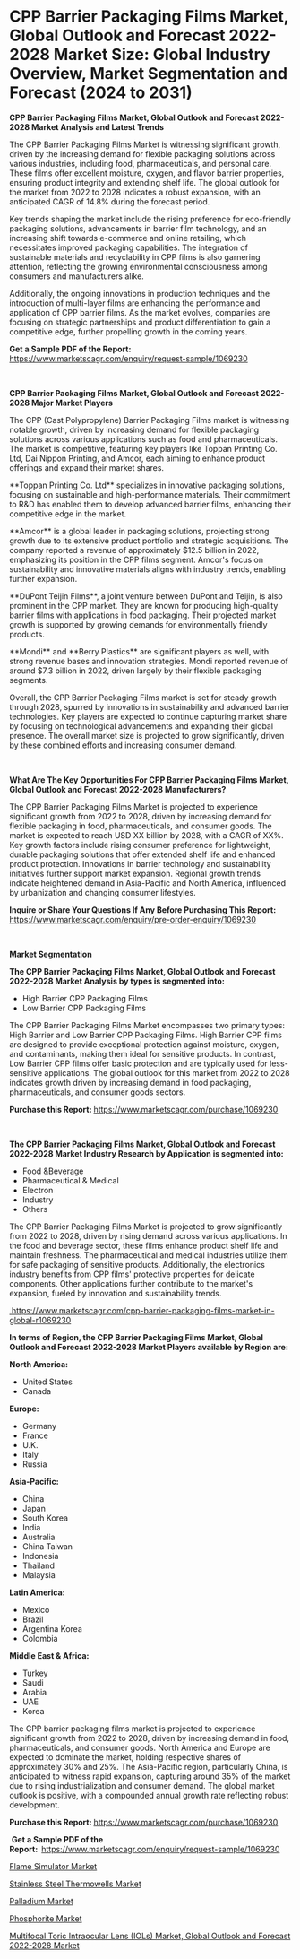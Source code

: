 <p><h1>CPP Barrier Packaging Films Market, Global Outlook and Forecast 2022-2028 Market Size: Global Industry Overview, Market Segmentation and Forecast (2024 to 2031)</h1></p><p><strong>CPP Barrier Packaging Films Market, Global Outlook and Forecast 2022-2028 Market Analysis and Latest Trends</strong></p>
<p><p>The CPP Barrier Packaging Films Market is witnessing significant growth, driven by the increasing demand for flexible packaging solutions across various industries, including food, pharmaceuticals, and personal care. These films offer excellent moisture, oxygen, and flavor barrier properties, ensuring product integrity and extending shelf life. The global outlook for the market from 2022 to 2028 indicates a robust expansion, with an anticipated CAGR of 14.8% during the forecast period. </p><p>Key trends shaping the market include the rising preference for eco-friendly packaging solutions, advancements in barrier film technology, and an increasing shift towards e-commerce and online retailing, which necessitates improved packaging capabilities. The integration of sustainable materials and recyclability in CPP films is also garnering attention, reflecting the growing environmental consciousness among consumers and manufacturers alike. </p><p>Additionally, the ongoing innovations in production techniques and the introduction of multi-layer films are enhancing the performance and application of CPP barrier films. As the market evolves, companies are focusing on strategic partnerships and product differentiation to gain a competitive edge, further propelling growth in the coming years.</p></p>
<p><strong>Get a Sample PDF of the Report:&nbsp;</strong> <a href="https://www.marketscagr.com/enquiry/request-sample/1069230">https://www.marketscagr.com/enquiry/request-sample/1069230</a></p>
<p>&nbsp;</p>
<p><strong>CPP Barrier Packaging Films Market, Global Outlook and Forecast 2022-2028 Major Market Players</strong></p>
<p><p>The CPP (Cast Polypropylene) Barrier Packaging Films market is witnessing notable growth, driven by increasing demand for flexible packaging solutions across various applications such as food and pharmaceuticals. The market is competitive, featuring key players like Toppan Printing Co. Ltd, Dai Nippon Printing, and Amcor, each aiming to enhance product offerings and expand their market shares.</p><p>**Toppan Printing Co. Ltd** specializes in innovative packaging solutions, focusing on sustainable and high-performance materials. Their commitment to R&D has enabled them to develop advanced barrier films, enhancing their competitive edge in the market.</p><p>**Amcor** is a global leader in packaging solutions, projecting strong growth due to its extensive product portfolio and strategic acquisitions. The company reported a revenue of approximately $12.5 billion in 2022, emphasizing its position in the CPP films segment. Amcor's focus on sustainability and innovative materials aligns with industry trends, enabling further expansion.</p><p>**DuPont Teijin Films**, a joint venture between DuPont and Teijin, is also prominent in the CPP market. They are known for producing high-quality barrier films with applications in food packaging. Their projected market growth is supported by growing demands for environmentally friendly products.</p><p>**Mondi** and **Berry Plastics** are significant players as well, with strong revenue bases and innovation strategies. Mondi reported revenue of around $7.3 billion in 2022, driven largely by their flexible packaging segments.</p><p>Overall, the CPP Barrier Packaging Films market is set for steady growth through 2028, spurred by innovations in sustainability and advanced barrier technologies. Key players are expected to continue capturing market share by focusing on technological advancements and expanding their global presence. The overall market size is projected to grow significantly, driven by these combined efforts and increasing consumer demand.</p></p>
<p>&nbsp;</p>
<p><strong>What Are The Key Opportunities For CPP Barrier Packaging Films Market, Global Outlook and Forecast 2022-2028 Manufacturers?</strong></p>
<p><p>The CPP Barrier Packaging Films Market is projected to experience significant growth from 2022 to 2028, driven by increasing demand for flexible packaging in food, pharmaceuticals, and consumer goods. The market is expected to reach USD XX billion by 2028, with a CAGR of XX%. Key growth factors include rising consumer preference for lightweight, durable packaging solutions that offer extended shelf life and enhanced product protection. Innovations in barrier technology and sustainability initiatives further support market expansion. Regional growth trends indicate heightened demand in Asia-Pacific and North America, influenced by urbanization and changing consumer lifestyles.</p></p>
<p><strong>Inquire or Share Your Questions If Any Before Purchasing This Report:</strong> <a href="https://www.marketscagr.com/enquiry/pre-order-enquiry/1069230">https://www.marketscagr.com/enquiry/pre-order-enquiry/1069230</a></p>
<p>&nbsp;</p>
<p><strong>Market Segmentation</strong></p>
<p><strong>The CPP Barrier Packaging Films Market, Global Outlook and Forecast 2022-2028 Market Analysis by types is segmented into:</strong></p>
<p><ul><li>High Barrier CPP Packaging Films</li><li>Low Barrier CPP Packaging Films</li></ul></p>
<p><p>The CPP Barrier Packaging Films Market encompasses two primary types: High Barrier and Low Barrier CPP Packaging Films. High Barrier CPP films are designed to provide exceptional protection against moisture, oxygen, and contaminants, making them ideal for sensitive products. In contrast, Low Barrier CPP films offer basic protection and are typically used for less-sensitive applications. The global outlook for this market from 2022 to 2028 indicates growth driven by increasing demand in food packaging, pharmaceuticals, and consumer goods sectors.</p></p>
<p><strong>Purchase this Report:&nbsp;</strong><a href="https://www.marketscagr.com/purchase/1069230">https://www.marketscagr.com/purchase/1069230</a></p>
<p>&nbsp;</p>
<p><strong>The CPP Barrier Packaging Films Market, Global Outlook and Forecast 2022-2028 Market Industry Research by Application is segmented into:</strong></p>
<p><ul><li>Food &Beverage</li><li>Pharmaceutical & Medical</li><li>Electron</li><li>Industry</li><li>Others</li></ul></p>
<p><p>The CPP Barrier Packaging Films Market is projected to grow significantly from 2022 to 2028, driven by rising demand across various applications. In the food and beverage sector, these films enhance product shelf life and maintain freshness. The pharmaceutical and medical industries utilize them for safe packaging of sensitive products. Additionally, the electronics industry benefits from CPP films' protective properties for delicate components. Other applications further contribute to the market's expansion, fueled by innovation and sustainability trends.</p></p>
<p><a href="https://www.marketscagr.com/cpp-barrier-packaging-films-market-in-global-r1069230">&nbsp;https://www.marketscagr.com/cpp-barrier-packaging-films-market-in-global-r1069230</a></p>
<p><strong>In terms of Region, the CPP Barrier Packaging Films Market, Global Outlook and Forecast 2022-2028 Market Players available by Region are:</strong></p>
<p>
    <p> <strong> North America: </strong>
        <ul>
            <li>United States</li>
            <li>Canada</li>
        </ul>
        </p> 
    <p> <strong> Europe: </strong>
        <ul>
            <li>Germany</li>
            <li>France</li>
            <li>U.K.</li>
            <li>Italy</li>
            <li>Russia</li>
        </ul>
        </p> 
    <p> <strong> Asia-Pacific: </strong>
        <ul>
            <li>China</li>
            <li>Japan</li>
            <li>South Korea</li>
            <li>India</li>
            <li>Australia</li>
            <li>China Taiwan</li>
            <li>Indonesia</li>
            <li>Thailand</li>
            <li>Malaysia</li>
        </ul>
        </p> 
    <p> <strong> Latin America: </strong>
        <ul>
            <li>Mexico</li>
            <li>Brazil</li>
            <li>Argentina Korea</li>
            <li>Colombia</li>
        </ul>
        </p> 
    <p> <strong> Middle East & Africa: </strong>
        <ul>
            <li>Turkey</li>
            <li>Saudi</li>
            <li>Arabia</li>
            <li>UAE</li>
            <li>Korea</li>
        </ul>
    </p>
    </p>
<p><p>The CPP barrier packaging films market is projected to experience significant growth from 2022 to 2028, driven by increasing demand in food, pharmaceuticals, and consumer goods. North America and Europe are expected to dominate the market, holding respective shares of approximately 30% and 25%. The Asia-Pacific region, particularly China, is anticipated to witness rapid expansion, capturing around 35% of the market due to rising industrialization and consumer demand. The global market outlook is positive, with a compounded annual growth rate reflecting robust development.</p></p>
<p><strong>Purchase this Report: </strong><a href="https://www.marketscagr.com/purchase/1069230">https://www.marketscagr.com/purchase/1069230</a></p>
<p>&nbsp;<strong>Get a Sample PDF of the Report:&nbsp;&nbsp;</strong><a href="https://www.marketscagr.com/enquiry/request-sample/1069230">https://www.marketscagr.com/enquiry/request-sample/1069230</a></p>
<p><strong></strong></p>
<p><p><a href="https://medium.com/@reyeshowell85/the-growth-of-the-flame-simulator-market-has-been-significant-driven-by-various-critical-factors-eb2875c4cc79">Flame Simulator Market</a></p><p><a href="https://medium.com/@reyeshowell85/what-is-stainless-steel-thermowells-market-f0bb42170659">Stainless Steel Thermowells Market</a></p><p><a href="https://www.linkedin.com/pulse/how-palladium-market-changing-from-2024-2031-defy-analytics-iur8e?trackingId=ggJu55pQTZ6dL0lcYwCbEQ%3D%3D">Palladium Market</a></p><p><a href="https://www.linkedin.com/pulse/charting-future-comprehensive-analysis-global-phosphorite-market-1vzif?trackingId=SVihDgtnSviZHZPDds7qUw%3D%3D">Phosphorite Market</a></p><p><a href="https://github.com/joannesouthgate/Market-Research-Report-List-5/blob/main/multifocal-toric-intraocular-lens-iols-market-global-outlook-and-forecast-2022-2028-market.md">Multifocal Toric Intraocular Lens (IOLs) Market, Global Outlook and Forecast 2022-2028 Market</a></p></p>